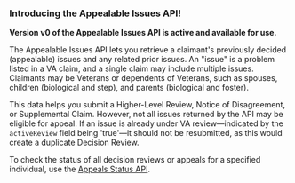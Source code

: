 ### Introducing the Appealable Issues API!

**Version v0 of the Appealable Issues API is active and available for use.**

The Appealable Issues API lets you retrieve a claimant's previously decided (appealable) issues and any related prior issues. An "issue" is a problem listed in a VA claim, and a single claim may include multiple issues. Claimants may be Veterans or dependents of Veterans, such as spouses, children (biological and step), and parents (biological and foster).

This data helps you submit a Higher-Level Review, Notice of Disagreement, or Supplemental Claim. However, not all issues returned by the API may be eligible for appeal. If an issue is already under VA review—indicated by the `activeReview` field being 'true'—it should not be resubmitted, as this would create a duplicate Decision Review.

To check the status of all decision reviews or appeals for a specified individual, use the [Appeals Status API](https://developer.va.gov/explore/api/appeals-status).
